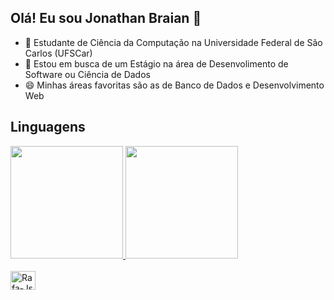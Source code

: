 ## Olá! Eu sou Jonathan Braian 👋

- 🌱 Estudante de Ciência da Computação na Universidade Federal de São Carlos (UFSCar)
- 🔭 Estou em busca de um Estágio na área de Desenvolimento de Software ou Ciência de Dados
- 😄 Minhas áreas favoritas são as de Banco de Dados e Desenvolvimento Web

## Linguagens

  <div>
    <a href="https://beacons.ai/JonathanBDias">
      <img height="180em" src="https://github-readme-stats.vercel.app/api?username=JonathanBDias&show_icons=true&theme=dark&include_all_commits&cont_private_true"/>
      <img height="180em" src="https://github-readme-stats.vercel.app/api/top-langs/?username=JonathanBDias&layout=compact&langs_count=16&theme=dark"/>
  </div>

  <div style="display: inline_block"><br>
      <img align="center" alt="Rafa-Js" height="30" width="40" src="https://www.flaticon.com/br/icone-gratis/js_5968292?term=javascript&page=1&position=3&origin=search&related_id=5968292" />
  </div>
